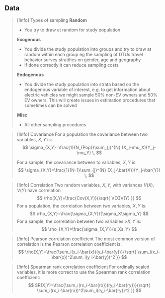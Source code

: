 ## Data

>[!info] Types of sampling
>**Random**
>	- You try to draw at random for study population
>	
>**Exogenous**
>	- You divide the study population into groups and try to draw at random within each group eg the sampling of DTUs travel behavior survey stratifies on gender, age and geography
>	- If done correctly it can reduce sampling costs
>	
>**Endogenous**
>	- You divide the study population into strata based on the endogenous  variable of interest, e.g. to get information about electric vehicles we  might sample 50% non-EV owners and 50% EV owners. This will create issues in estimation procedures that sometimes can be solved
>	
>**Misc**
>	- All other sampling procedures

>[!info] Covariance
>For a population the covariance between two variables, $X,Y$ is:
>$$
>\sigma_{X,Y}=\frac{1}{N_{Pop}}\sum_{j}^{N} (X_j-\mu_X)(Y_j-\mu_Y) \, 
>$$
>
>For a sample, the covariance between to variables, $X,Y$ is:
>$$
>\sigma_{X,Y}=\frac{1}{N-1}\sum_{j}^{N} (X_j-\bar{X})(Y_j-\bar{Y}) \, 
>$$

>[!info] Correlation
>Two random variables, $X,Y$, with variances $V(X), V(Y)$ have correlation
>$$
>\rho(X,Y)=\frac{Cov(X,Y)}{\sqrt{ V(X)V(Y) }}
>$$
>For a population, the correlation between two variables, $X, Y$ is:
>$$
>\rho_{X,Y}=\frac{\sigma_{X,Y}}{\sigma_X\sigma_Y}
>$$
>For a sample, the correlation between two variables >$X,Y$ is:
>$$
>\rho_{X,Y}=\frac{\sigma_{X,Y}}{s_Xs_Y}
>$$

>[!info] Pearson correlation coefficient
>The most common version of correlation is the Pearson correlation coefficient is:
>$$
>\rho(X,Y)=\frac{\sum_i(x_i-\bar{x})(y_i-\bar{y})}{\sqrt{ \sum_i(x_i-\bar{x})^2\sum_i(y_i-\bar{y})^2 }}
>$$

>[!info] Spearman rank correlation coefficient
>For ordinally scaled variables, it is more correct to use the Spearman rank correlation coefficient:
>$$
>SR(X,Y)=\frac{\sum_i(rx_i-\bar{rx})(ry_i-\bar{ry})}{\sqrt{ \sum_i(rx_i-\bar{rx})^2\sum_i(ry_i-\bar{ry})^2 }}
>$$

